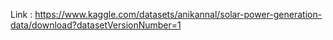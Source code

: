 Link : https://www.kaggle.com/datasets/anikannal/solar-power-generation-data/download?datasetVersionNumber=1
